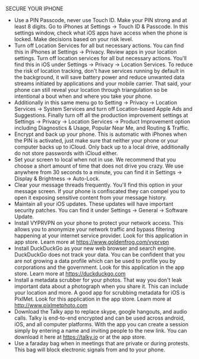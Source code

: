 SECURE YOUR IPHONE
* Use a PIN Passcode, never use Touch ID. Make your PIN strong and at least 8 digits. Go to iPhones at Settings -> Touch ID & Passcode. In this settings window, check what iOS apps have access when the phone is locked. Make decisions based on your risk level.
* Turn off Location Services for all but necessary actions. You can find this in iPhones at Settings -> Privacy. Review apps in your location settings. Turn off location services for all but necessary actions. You'll find this in iOS under Settings -> Privacy -> Location Services. To reduce the risk of location tracking, don't have services running by default in the background, it will save battery power and reduce unwanted data streams initiated by applications and your mobile carrier. That said, your phone can still reveal your location through triangulation so be intentional a bout when and where you take your phone.
* Additionally in this same menu go to Setting -> Privacy -> Location Services -> System Services and turn off Location-based Apple Ads and Suggestions. Finally turn off all the production improvement settings at Settings -> Privacy -> Location Services -> Product Improvement option including Diagnostics & Usage, Popular Near Me, and Routing & Traffic.
* Encrypt and back up your phone. This is automatic with iPhones when the PIN is activated, just make sure that neither your phone or your computer backs up to iCloud. Only back up to a local drive, additionally do not store passwords with iCloud either.
* Set your screen to local when not in use. We recommend that you choose a short amount of time that does not drive you crazy. We use anywhere from 30 seconds to a minute, you can find it in Settings -> Display & Brightness -> Auto-Lock.
* Clear your message threads frequently. You'll find this option in your message screen. If your phone is confiscated they can compel you to open it exposing sensitive content from your message history.
* Maintain all your iOS updates. These updates will have important security patches. You can find it under Settings -> General -> Software Update.
* Install VYPRVPN on your phone to protect your network access. This allows you to anonymize your network traffic and bypass filtering happening at your internet service provider. Look for this application in app store. Learn more at https://www.goldenfrog.com/vyprvpn
* Install DuckDuckGo as your new web browser and search engine. DuckDuckGo does not track your data. You can be confident that you are not growing a data profile which can be used to profile you by corporations and the government. Look for this application in the app store. Learn more at https://duckduckgo.com
* Install a metadata scrubber for your photos. That way you don't leak important data about a photograph when you share it. This can include your location and more. A good app for scrubbing metadata for iOS is PixlMet. Look for this application in the app store. Learn more at http://www.pixlmetphoto.com
* Download the Talky app to replace skype, google hangouts, and audio calls. Talky is end-to-end encrypted and can be used across android, iOS, and all computer platforms. With the app you can create a session simply by entering a name and inviting people to the new link. You can download it here at https://talky.io or at the app store.
* Use a faraday bag when in meetings that are private or during protests. This bag will block electronic signals from and to your phone.
